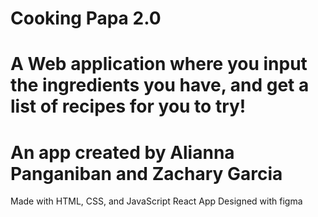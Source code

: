 # Cooking Papa 2.0
# A Web application where you input the ingredients you have, and get a list of recipes for you to try!
# An app created by Alianna Panganiban and Zachary Garcia


Made with HTML, CSS, and JavaScript React App
Designed with figma
